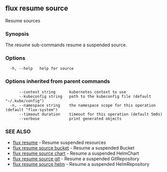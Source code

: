 ## flux resume source

Resume sources

### Synopsis

The resume sub-commands resume a suspended source.

### Options

```
  -h, --help   help for source
```

### Options inherited from parent commands

```
      --context string      kubernetes context to use
      --kubeconfig string   path to the kubeconfig file (default "~/.kube/config")
  -n, --namespace string    the namespace scope for this operation (default "flux-system")
      --timeout duration    timeout for this operation (default 5m0s)
      --verbose             print generated objects
```

### SEE ALSO

* [flux resume](flux_resume.md)	 - Resume suspended resources
* [flux resume source bucket](flux_resume_source_bucket.md)	 - Resume a suspended Bucket
* [flux resume source chart](flux_resume_source_chart.md)	 - Resume a suspended HelmChart
* [flux resume source git](flux_resume_source_git.md)	 - Resume a suspended GitRepository
* [flux resume source helm](flux_resume_source_helm.md)	 - Resume a suspended HelmRepository

